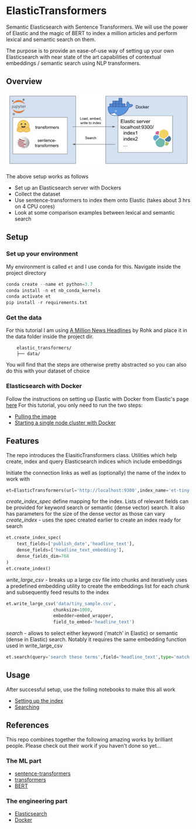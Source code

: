 # ElasticTransformers
Semantic Elasticsearch with Sentence Transformers. We will use the power of Elastic and the magic of BERT to index a million articles and perform lexical and semantic search on them.  

The purpose is to provide an ease-of-use way of setting up your own Elasticsearch with near state of the art capabilities of contextual embeddings / semantic search using NLP transformers.  

## Overview

<p align="center">
  <img src="assets/architecture.png" width=800>
</p>

The above setup works as follows
- Set up an Elasticsearch server with Dockers
- Collect the dataset
- Use sentence-transformers to index them onto Elastic (takes about 3 hrs on 4 CPU cores)
- Look at some comparison examples between lexical and semantic search

## Setup
### Set up your environment
My environment is called `et` and I use conda for this. Navigate inside the project directory
```python
conda create --name et python=3.7  
conda install -n et nb_conda_kernels
conda activate et
pip install -r requirements.txt
```

### Get the data
For this tutorial I am using [A Million News Headlines](https://www.kaggle.com/therohk/million-headlines "Kaggle A Million News Headlines") by Rohk and place it in the data folder inside the project dir.   

	    elastic_transformers/
	    ├── data/

You will find that the steps are otherwise pretty abstracted so you can also do this with your dataset of choice

### Elasticsearch with Docker
Follow the instructions on setting up Elastic with Docker from Elastic's page [here](https://www.elastic.co/guide/en/elasticsearch/reference/current/docker.html)
For this tutorial, you only need to run the two steps:
 - [Pulling the image](https://www.elastic.co/guide/en/elasticsearch/reference/current/docker.html#_pulling_the_image)
 - [Starting a single node cluster with Docker](https://www.elastic.co/guide/en/elasticsearch/reference/current/docker.html#docker-cli-run-dev-mode)

## Features

The repo introduces the ElasiticTransformers class. Utilities which help create, index and query Elasticsearch indices which include embeddings

Initiate the connection links as well as (optionally) the name of the index to work with
```python
et=ElasticTransformers(url='http://localhost:9300',index_name='et-tiny')
```
*create_index_spec* define mapping for the index. Lists of relevant fields can 
be provided for keyword search or semantic (dense vector) search. 
It also has parameters for the size of the dense vector as those can vary
*create_index* - uses the spec created earlier to create an index ready for search

```py
et.create_index_spec(
    text_fields=['publish_date','headline_text'],
    dense_fields=['headline_text_embedding'],
    dense_fields_dim=768
)
et.create_index()
```

*write_large_csv* - breaks up a large csv file into chunks and iteratively uses a predefined 
embedding utility to create the embeddings list for each chunk and subsequently feed results to the index
```py
et.write_large_csv('data/tiny_sample.csv',
                  chunksize=1000,
                  embedder=embed_wrapper,
                  field_to_embed='headline_text')
```
*search* - allows to select either keyword (‘match’ in Elastic) or semantic (dense in Elastic) 
search. Notably it requires the same embedding function used in write_large_csv
```py
et.search(query='search these terms',field='headline_text',type='match',embedder=embed_wrapper, size = 1000)
```

## Usage
After successful setup, use the folling notebooks to make this all work  
- [Setting up the index](../master/notebooks/Setting_up_ElasticTransformers.ipynb)
- [Searching](../master/notebooks/Searching_with_ElasticTransformers.ipynb)

## References
This repo combines together the following amazing works by brilliant people. Please check out their work if you haven't done so yet...

### The ML part
- [sentence-transformers](https://github.com/UKPLab/sentence-transformers)  
- [transformers](https://github.com/huggingface/transformers)  
- [BERT](https://github.com/google-research/bert)
### The engineering part
- [Elasticsearch](https://www.elastic.co/home)  
- [Docker](https://hub.docker.com)
